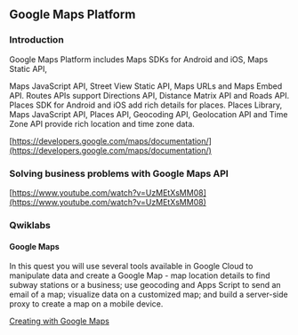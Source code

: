


## Google Maps Platform


### Introduction

Google Maps Platform includes Maps SDKs for Android and iOS, Maps Static API,

Maps JavaScript API, Street View Static API, Maps URLs and Maps Embed API. Routes APIs support Directions API, Distance Matrix API and Roads API.  Places SDK for Android and iOS add rich details for places. Places Library, Maps JavaScript API, Places API, Geocoding API, Geolocation API and Time Zone API provide rich location and time zone data.

[https://developers.google.com/maps/documentation/](https://developers.google.com/maps/documentation/)


### Solving business problems with Google Maps API

[https://www.youtube.com/watch?v=UzMEtXsMM08](https://www.youtube.com/watch?v=UzMEtXsMM08)


### Qwiklabs


#### Google Maps

In this quest you will use several tools available in Google Cloud to manipulate data and create a Google Map - map location details to find subway stations or a business; use geocoding and Apps Script to send an email of a map; visualize data on a customized map; and build a server-side proxy to create a map on a mobile device.

[Creating with Google Maps](https://www.qwiklabs.com/quests/103?catalog_rank=%7B%22rank%22%3A9%2C%22num_filters%22%3A0%2C%22has_search%22%3Atrue%7D&search_id=7467888)

